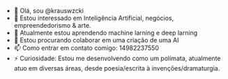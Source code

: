 - 👋 Olá, sou @krauswzcki
- 👀 Estou interessado em Inteligência Artificial, negócios, empreendedorismo & arte.
- 🌱 Atualmente estou aprendendo machine larning e deep larning
- 💞️ Estou procurando colaborar em uma criação de uma AI
- 📫 Como entrar em contato comigo: 14982237550
- ⚡ Curiosidade: Estou me desenvolvendo como um polímata, atualmente atuo em diversas áreas, desde poesia/escrita à invenções/dramaturgia.

<!---
krauswzcki/krauswzcki is a ✨ special ✨ repository because its `README.md` (this file) appears on your GitHub profile.
You can click the Preview link to take a look at your changes.
--->
